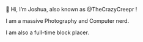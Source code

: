 👋 Hi, I’m Joshua, also known as @TheCrazyCreepr !

I am a massive Photography and Computer nerd.

I am also a full-time block placer.

<!---
TheCrazyCreepr/TheCrazyCreepr is a ✨ special ✨ repository because its `README.md` (this file) appears on your GitHub profile.
You can click the Preview link to take a look at your changes.
--->
